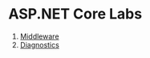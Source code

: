 # ASP.NET Core Labs

1. [Middleware](Middleware/instructions.md)
1. [Diagnostics](Diagnostics/instructions.md)